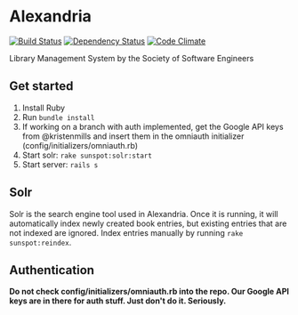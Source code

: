 Alexandria
==========
[![Build Status](https://secure.travis-ci.org/rit-sse/alexandria.png?branch=master)](http://travis-ci.org/rit-sse/alexandria)
[![Dependency Status](https://gemnasium.com/rit-sse/alexandria.png)](https://gemnasium.com/rit-sse/alexandria)
[![Code Climate](https://codeclimate.com/github/rit-sse/alexandria.png)](https://codeclimate.com/github/rit-sse/alexandria)


Library Management System by the Society of Software Engineers

Get started
-----------
1. Install Ruby
2. Run `bundle install`
3. If working on a branch with auth implemented, get the Google API keys from @kristenmills and insert them in the omniauth initializer (config/initializers/omniauth.rb)
4. Start solr: `rake sunspot:solr:start`
5. Start server: `rails s`

Solr
----
Solr is the search engine tool used in Alexandria. Once it is running, it will automatically index newly created book entries, but existing entries that are not indexed are ignored. Index entries manually by running `rake sunspot:reindex`.

Authentication
--------------
**Do not check config/initializers/omniauth.rb into the repo. Our Google API keys are in there for auth stuff. Just don't do it. Seriously.**

